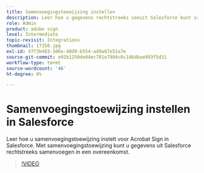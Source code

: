 ```yaml
---
title: Samenvoegingstoewijzing instellen
description: Leer hoe u gegevens rechtstreeks vanuit Salesforce kunt samenvoegen in een overeenkomst
role: Admin
product: adobe sign
level: Intermediate
topic-revisit: Integrations
thumbnail: 17350.jpg
exl-id: 47f3b483-106e-48d9-b554-ad9a87e51a7e
source-git-commit: e02b1250de94ec781e7984c6c146dbae993f5d31
workflow-type: tm+mt
source-wordcount: '46'
ht-degree: 0%

---
```


# Samenvoegingstoewijzing instellen in Salesforce

Leer hoe u samenvoegingstoewijzing instelt voor Acrobat Sign in Salesforce. Met samenvoegingstoewijzing kunt u gegevens uit Salesforce rechtstreeks samenvoegen in een overeenkomst.

>[!VIDEO](https://video.tv.adobe.com/v/17350?hidetitle=true)
